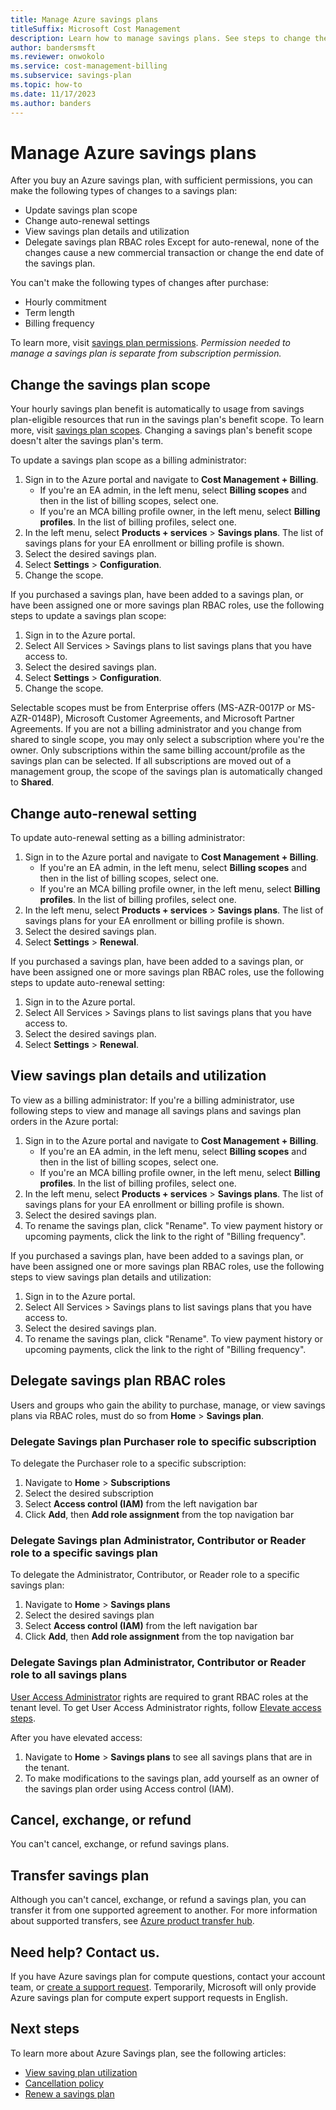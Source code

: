 ```yaml
---
title: Manage Azure savings plans
titleSuffix: Microsoft Cost Management
description: Learn how to manage savings plans. See steps to change the plan's scope, split a plan, and optimize its use.
author: bandersmsft
ms.reviewer: onwokolo
ms.service: cost-management-billing
ms.subservice: savings-plan
ms.topic: how-to
ms.date: 11/17/2023
ms.author: banders
---
```


# Manage Azure savings plans
After you buy an Azure savings plan, with sufficient permissions, you can make the following types of changes to a savings plan:
- Update savings plan scope
- Change auto-renewal settings
- View savings plan details and utilization
- Delegate savings plan RBAC roles
Except for auto-renewal, none of the changes cause a new commercial transaction or change the end date of the savings plan.

You can't make the following types of changes after purchase:
- Hourly commitment
- Term length
- Billing frequency

To learn more, visit [savings plan permissions](permission-view-manage.md).
_Permission needed to manage a savings plan is separate from subscription permission._


## Change the savings plan scope
Your hourly savings plan benefit is automatically to usage from savings plan-eligible resources that run in the savings plan's benefit scope. To learn more, visit [savings plan scopes](scope-savings-plan.md).
Changing a savings plan's benefit scope doesn't alter the savings plan's term.

To update a savings plan scope as a billing administrator:
1. Sign in to the Azure portal and navigate to **Cost Management + Billing**.
    - If you're an EA admin, in the left menu, select **Billing scopes** and then in the list of billing scopes, select one.
    - If you're an MCA billing profile owner, in the left menu, select **Billing profiles**. In the list of billing profiles, select one.
2. In the left menu, select **Products + services** > **Savings plans**. The list of savings plans for your EA enrollment or billing profile is shown.
3. Select the desired savings plan.
4. Select **Settings** > **Configuration**.
5. Change the scope.

If you purchased a savings plan, have been added to a savings plan, or have been assigned one or more savings plan RBAC roles, use the following steps to update a savings plan scope:
1. Sign in to the Azure portal.
2. Select All Services > Savings plans to list savings plans that you have access to.
3. Select the desired savings plan.
4. Select **Settings** > **Configuration**.
5. Change the scope.

Selectable scopes must be from Enterprise offers (MS-AZR-0017P or MS-AZR-0148P),  Microsoft Customer Agreements, and Microsoft Partner Agreements.
If you are not a billing administrator and you change from shared to single scope, you may only select a subscription where you're the owner. Only subscriptions within the same billing account/profile as the savings plan can be selected. 
If all subscriptions are moved out of a management group, the scope of the savings plan is automatically changed to **Shared**.


## Change auto-renewal setting
To update auto-renewal setting as a billing administrator:
1. Sign in to the Azure portal and navigate to **Cost Management + Billing**.
    - If you're an EA admin, in the left menu, select **Billing scopes** and then in the list of billing scopes, select one.
    - If you're an MCA billing profile owner, in the left menu, select **Billing profiles**. In the list of billing profiles, select one.
2. In the left menu, select **Products + services** > **Savings plans**. The list of savings plans for your EA enrollment or billing profile is shown.
3. Select the desired savings plan.
4. Select **Settings** > **Renewal**.

If you purchased a savings plan, have been added to a savings plan, or have been assigned one or more savings plan RBAC roles, use the following steps to update auto-renewal setting:
1. Sign in to the Azure portal.
2. Select All Services > Savings plans to list savings plans that you have access to.
3. Select the desired savings plan.
4. Select **Settings** > **Renewal**.


## View savings plan details and utilization
To view as a billing administrator:
If you're a billing administrator, use following steps to view and manage all savings plans and savings plan orders in the Azure portal:
1. Sign in to the Azure portal and navigate to **Cost Management + Billing**.
    - If you're an EA admin, in the left menu, select **Billing scopes** and then in the list of billing scopes, select one.
    - If you're an MCA billing profile owner, in the left menu, select **Billing profiles**. In the list of billing profiles, select one.
2. In the left menu, select **Products + services** > **Savings plans**. The list of savings plans for your EA enrollment or billing profile is shown.
3. Select the desired savings plan.
4. To rename the savings plan, click "Rename". To view payment history or upcoming payments, click the link to the right of "Billing frequency".

If you purchased a savings plan, have been added to a savings plan, or have been assigned one or more savings plan RBAC roles, use the following steps to view savings plan details and utilization:
1. Sign in to the Azure portal.
2. Select All Services > Savings plans to list savings plans that you have access to.
3. Select the desired savings plan.
4. To rename the savings plan, click "Rename". To view payment history or upcoming payments, click the link to the right of "Billing frequency".


## Delegate savings plan RBAC roles 
Users and groups who gain the ability to purchase, manage, or view savings plans via RBAC roles, must do so from **Home** > **Savings plan**.
### Delegate Savings plan Purchaser role to specific subscription
To delegate the Purchaser role to a specific subscription:
1.	Navigate to **Home** > **Subscriptions**
2.	Select the desired subscription
3.	Select **Access control (IAM)** from the left navigation bar
4.	Click **Add**, then **Add role assignment** from the top navigation bar

### Delegate Savings plan Administrator, Contributor or Reader role to a specific savings plan
To delegate the Administrator, Contributor, or Reader role to a specific savings plan:
1.	Navigate to **Home** > **Savings plans**
2.	Select the desired savings plan
3.	Select **Access control (IAM)** from the left navigation bar
4.	Click **Add**, then **Add role assignment** from the top navigation bar

### Delegate Savings plan Administrator, Contributor or Reader role to all savings plans
[User Access Administrator](../../role-based-access-control/built-in-roles.md#user-access-administrator) rights are required to grant RBAC roles at the tenant level. To get User Access Administrator rights, follow [Elevate access steps](../../role-based-access-control/elevate-access-global-admin.md).

After you have elevated access:
1. Navigate to **Home** > **Savings plans** to see all savings plans that are in the tenant.
2. To make modifications to the savings plan, add yourself as an owner of the savings plan order using Access control (IAM).


## Cancel, exchange, or refund
You can't cancel, exchange, or refund savings plans. 

## Transfer savings plan
Although you can't cancel, exchange, or refund a savings plan, you can transfer it from one supported agreement to another. For more information about supported transfers, see [Azure product transfer hub](../manage/subscription-transfer.md#product-transfer-support).


## Need help? Contact us.
If you have Azure savings plan for compute questions, contact your account team, or [create a support request](https://portal.azure.com/#blade/Microsoft_Azure_Support/HelpAndSupportBlade/newsupportrequest). Temporarily, Microsoft will only provide Azure savings plan for compute expert support requests in English.

## Next steps

To learn more about Azure Savings plan, see the following articles:
- [View saving plan utilization](utilization-cost-reports.md)
- [Cancellation policy](cancel-savings-plan.md)
- [Renew a savings plan](renew-savings-plan.md)

